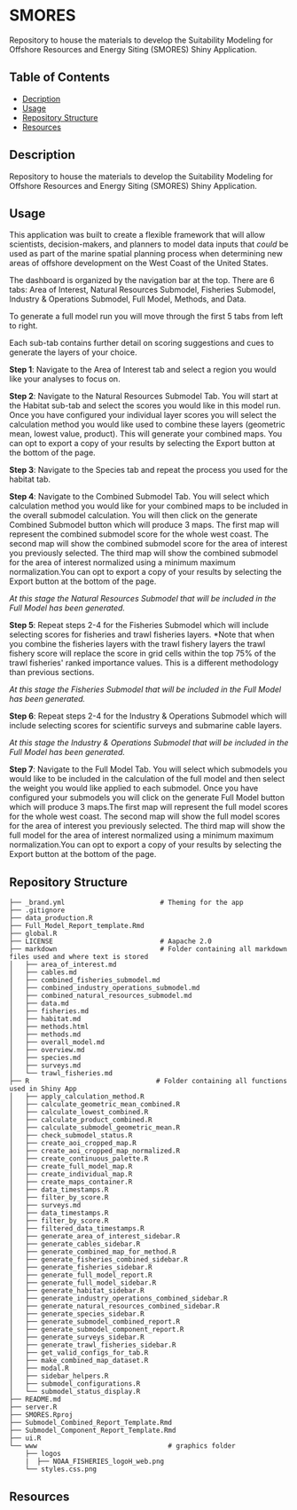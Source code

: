 # SMORES
Repository to house the materials to develop the Suitability Modeling for Offshore Resources and Energy Siting (SMORES) Shiny Application.

## Table of Contents

- [Decription](##decription)
- [Usage](##usage)
- [Repository Structure](##repository-structure)
- [Resources](##resources)


## Description

Repository to house the materials to develop the Suitability Modeling for Offshore Resources and Energy Siting (SMORES) Shiny Application.

## Usage
 This application was built to create a flexible framework that will allow scientists, decision-makers, and planners to model data inputs that *could* be used as part of the marine spatial planning process when determining new areas of offshore development on the West Coast of the United States.

The dashboard is organized by the navigation bar at the top. There are 6 tabs: Area of Interest, Natural Resources Submodel, Fisheries Submodel, Industry & Operations Submodel, Full Model, Methods, and Data.


To generate a full model run you will move through the first 5 tabs from left to right.

Each sub-tab contains further detail on scoring suggestions and cues to generate the layers of your choice.

**Step 1**: Navigate to the Area of Interest tab and select a region you would like your analyses to focus on.

**Step 2**: Navigate to the Natural Resources Submodel Tab. You will start at the Habitat sub-tab and select the scores you would like in this model run. Once you have configured your individual layer scores you will select the calculation method you would like used to combine these layers (geometric mean, lowest value, product). This will generate your combined maps. You can opt to export a copy of your results by selecting the Export button at the bottom of the page.

**Step 3**: Navigate to the Species tab and repeat the process you used for the habitat tab.

**Step 4**: Navigate to the Combined Submodel Tab. You will select which calculation method you would like for your combined maps to be included in the overall submodel calculation. You will then click on the generate Combined Submodel button which will produce 3 maps. The first map will represent the combined submodel score for the whole west coast. The second map will show the combined submodel score for the area of interest you previously selected. The third map will show the combined submodel for the area of interest normalized using a minimum maximum normalization.You can opt to export a copy of your results by selecting the Export button at the bottom of the page.

*At this stage the Natural Resources Submodel that will be included in the Full Model has been generated.*

**Step 5**: Repeat steps 2-4 for the Fisheries Submodel which will include selecting scores for fisheries and trawl fisheries layers. *Note that when you combine the fisheries layers with the trawl fishery layers the trawl fishery score will replace the score in grid cells within the top 75% of the trawl fisheries' ranked importance values. This is a different methodology than previous sections. 

*At this stage the Fisheries Submodel that will be included in the Full Model has been generated.*

**Step 6**: Repeat steps 2-4 for the Industry & Operations Submodel which will include selecting scores for scientific surveys and submarine cable layers.

*At this stage the Industry & Operations Submodel that will be included in the Full Model has been generated.*

**Step 7**: Navigate to the Full Model Tab. You will select which submodels you would like to be included in the calculation of the full model and then select the weight you would like applied to each submodel. Once you have configured your submodels you will click on the generate Full Model button which will produce 3 maps.The first map will represent the full model scores for the whole west coast. The second map will show the full model scores for the area of interest you previously selected. The third map will show the full model for the area of interest normalized using a minimum maximum normalization.You can opt to export a copy of your results by selecting the Export button at the bottom of the page.


## Repository Structure
```{r}
├── _brand.yml                        # Theming for the app
├── .gitignore 
├── data_production.R
├── Full_Model_Report_template.Rmd
├── global.R
├── LICENSE                           # Aapache 2.0
├── markdown                          # Folder containing all markdown files used and where text is stored
│   ├── area_of_interest.md
│   ├── cables.md
│   ├── combined_fisheries_submodel.md
│   ├── combined_industry_operations_submodel.md
│   ├── combined_natural_resources_submodel.md
│   ├── data.md
│   ├── fisheries.md
│   ├── habitat.md
│   ├── methods.html
│   ├── methods.md
│   ├── overall_model.md
│   ├── overview.md
│   ├── species.md
│   ├── surveys.md
│   └── trawl_fisheries.md
├── R                                # Folder containing all functions used in Shiny App
│   ├── apply_calculation_method.R
│   ├── calculate_geometric_mean_combined.R
│   ├── calculate_lowest_combined.R
│   ├── calculate_product_combined.R
│   ├── calculate_submodel_geometric_mean.R
│   ├── check_submodel_status.R
│   ├── create_aoi_cropped_map.R
│   ├── create_aoi_cropped_map_normalized.R
│   ├── create_continuous_palette.R
│   ├── create_full_model_map.R
│   ├── create_individual_map.R
│   ├── create_maps_container.R
│   ├── data_timestamps.R
│   ├── filter_by_score.R
│   ├── surveys.md
│   ├── data_timestamps.R
│   ├── filter_by_score.R
│   ├── filtered_data_timestamps.R
│   ├── generate_area_of_interest_sidebar.R
│   ├── generate_cables_sidebar.R
│   ├── generate_combined_map_for_method.R
│   ├── generate_fisheries_combined_sidebar.R
│   ├── generate_fisheries_sidebar.R
│   ├── generate_full_model_report.R
│   ├── generate_full_model_sidebar.R
│   ├── generate_habitat_sidebar.R
│   ├── generate_industry_operations_combined_sidebar.R
│   ├── generate_natural_resources_combined_sidebar.R
│   ├── generate_species_sidebar.R
│   ├── generate_submodel_combined_report.R
│   ├── generate_submodel_component_report.R
│   ├── generate_surveys_sidebar.R
│   ├── generate_trawl_fisheries_sidebar.R
│   ├── get_valid_configs_for_tab.R
│   ├── make_combined_map_dataset.R
│   ├── modal.R
│   ├── sidebar_helpers.R
│   ├── submodel_configurations.R
│   └── submodel_status_display.R
├── README.md
├── server.R
├── SMORES.Rproj
├── Submodel_Combined_Report_Template.Rmd
├── Submodel_Component_Report_Template.Rmd
├── ui.R
└── www                                 # graphics folder
    ├── logos
    |  ├── NOAA_FISHERIES_logoH_web.png
    └── styles.css.png
```

## Resources
